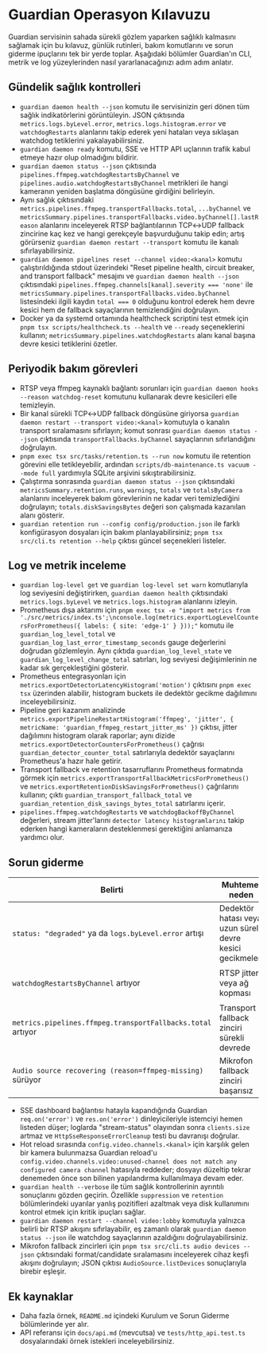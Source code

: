 # Guardian Operasyon Kılavuzu

Guardian servisinin sahada sürekli gözlem yaparken sağlıklı kalmasını sağlamak için bu kılavuz, günlük rutinleri, bakım
komutlarını ve sorun giderme ipuçlarını tek bir yerde toplar. Aşağıdaki bölümler Guardian'ın CLI, metrik ve log yüzeylerinden
nasıl yararlanacağınızı adım adım anlatır.

## Gündelik sağlık kontrolleri
- `guardian daemon health --json` komutu ile servisinizin geri dönen tüm sağlık indikatörlerini görüntüleyin. JSON çıktısında
  `metrics.logs.byLevel.error`, `metrics.logs.histogram.error` ve `watchdogRestarts` alanlarını takip ederek yeni hataları veya
  sıklaşan watchdog tetiklerini yakalayabilirsiniz.
- `guardian daemon ready` komutu, SSE ve HTTP API uçlarının trafik kabul etmeye hazır olup olmadığını bildirir.
- `guardian daemon status --json` çıktısında `pipelines.ffmpeg.watchdogRestartsByChannel` ve
  `pipelines.audio.watchdogRestartsByChannel` metrikleri ile hangi kameranın yeniden başlatma döngüsüne girdiğini belirleyin.
- Aynı sağlık çıktısındaki `metrics.pipelines.ffmpeg.transportFallbacks.total`, `...byChannel` ve `metricsSummary.pipelines.transportFallbacks.video.byChannel[].lastReason` alanlarını inceleyerek RTSP bağlantılarının TCP↔UDP fallback zincirine kaç kez ve hangi gerekçeyle başvurduğunu takip edin; artış görürseniz `guardian daemon restart --transport`
  komutu ile kanalı sıfırlayabilirsiniz.
- `guardian daemon pipelines reset --channel video:<kanal>` komutu çalıştırıldığında stdout üzerindeki
  "Reset pipeline health, circuit breaker, and transport fallback" mesajını ve `guardian daemon health --json`
  çıktısındaki `pipelines.ffmpeg.channels[kanal].severity === 'none'` ile `metricsSummary.pipelines.transportFallbacks.video.byChannel`
  listesindeki ilgili kaydın `total === 0` olduğunu kontrol ederek hem devre kesici hem de fallback sayaçlarının temizlendiğini doğrulayın.
- Docker ya da systemd ortamında healthcheck scriptini test etmek için `pnpm tsx scripts/healthcheck.ts --health` ve `--ready`
  seçeneklerini kullanın; `metricsSummary.pipelines.watchdogRestarts` alanı kanal başına devre kesici tetiklerini özetler.

## Periyodik bakım görevleri
- RTSP veya ffmpeg kaynaklı bağlantı sorunları için `guardian daemon hooks --reason watchdog-reset` komutunu kullanarak devre
  kesicileri elle temizleyin.
- Bir kanal sürekli TCP↔UDP fallback döngüsüne giriyorsa `guardian daemon restart --transport video:<kanal>` komutuyla o kanalın
  transport sıralamasını sıfırlayın; komut sonrası `guardian daemon status --json` çıktısında `transportFallbacks.byChannel`
  sayaçlarının sıfırlandığını doğrulayın.
- `pnpm exec tsx src/tasks/retention.ts --run now` komutu ile retention görevini elle tetikleyebilir, ardından
  `scripts/db-maintenance.ts vacuum --mode full` yardımıyla SQLite arşivini sıkıştırabilirsiniz.
- Çalıştırma sonrasında `guardian daemon status --json` çıktısındaki `metricsSummary.retention.runs`, `warnings`, `totals` ve `totalsByCamera` alanlarını inceleyerek bakım görevlerinin ne kadar veri temizlediğini doğrulayın; `totals.diskSavingsBytes` değeri son çalışmada kazanılan alanı gösterir.
- `guardian retention run --config config/production.json` ile farklı konfigürasyon dosyaları için bakım planlayabilirsiniz;
  `pnpm tsx src/cli.ts retention --help` çıktısı güncel seçenekleri listeler.

## Log ve metrik inceleme
- `guardian log-level get` ve `guardian log-level set warn` komutlarıyla log seviyesini değiştirirken, `guardian daemon health`
  çıktısındaki `metrics.logs.byLevel` ve `metrics.logs.histogram` alanlarını izleyin.
- Prometheus dışa aktarımı için `pnpm exec tsx -e "import metrics from './src/metrics/index.ts';\nconsole.log(metrics.exportLogLevelCountersForPrometheus({ labels: { site: 'edge-1' } }));"` komutu ile `guardian_log_level_total`
  ve `guardian_log_last_error_timestamp_seconds` gauge değerlerini doğrudan gözlemleyin. Aynı çıktıda `guardian_log_level_state`
  ve `guardian_log_level_change_total` satırları, log seviyesi değişimlerinin ne kadar sık gerçekleştiğini gösterir.
- Prometheus entegrasyonları için `metrics.exportDetectorLatencyHistogram('motion')` çıktısını `pnpm exec tsx` üzerinden
  alabilir, histogram buckets ile dedektör gecikme dağılımını inceleyebilirsiniz.
- Pipeline geri kazanım analizinde `metrics.exportPipelineRestartHistogram('ffmpeg', 'jitter', { metricName: 'guardian_ffmpeg_restart_jitter_ms' })`
  çıktısı, jitter dağılımını histogram olarak raporlar; aynı dizide `metrics.exportDetectorCountersForPrometheus()` çağrısı
  `guardian_detector_counter_total` satırlarıyla dedektör sayaçlarını Prometheus'a hazır hale getirir.
- Transport fallback ve retention tasarruflarını Prometheus formatında görmek için `metrics.exportTransportFallbackMetricsForPrometheus()`
  ve `metrics.exportRetentionDiskSavingsForPrometheus()` çağrılarını kullanın; çıktı `guardian_transport_fallback_total`
  ve `guardian_retention_disk_savings_bytes_total` satırlarını içerir.
- `pipelines.ffmpeg.watchdogRestarts` ve `watchdogBackoffByChannel` değerleri, stream jitter'larını `detector latency histogramlarını`
  takip ederken hangi kameraların desteklenmesi gerektiğini anlamanıza yardımcı olur.

## Sorun giderme
| Belirti | Muhtemel neden | Önerilen komut |
| --- | --- | --- |
| `status: "degraded"` ya da `logs.byLevel.error` artışı | Dedektör hatası veya uzun süreli devre kesici gecikmeleri | `pnpm tsx scripts/healthcheck.ts --health` ve `guardian log-level set debug` |
| `watchdogRestartsByChannel` artıyor | RTSP jitter veya ağ kopması | `guardian daemon restart --channel video:<kanal>` ve `guardian daemon status --json` |
| `metrics.pipelines.ffmpeg.transportFallbacks.total` artıyor | Transport fallback zinciri sürekli devrede | `guardian daemon restart --transport video:<kanal>` komutunu çalıştırın ve `transportFallbacks.byChannel` sayaçlarını kontrol edin |
| `Audio source recovering (reason=ffmpeg-missing)` sürüyor | Mikrofon fallback zinciri başarısız | `guardian audio devices --json` ve `pnpm tsx scripts/healthcheck.ts --ready` |

- SSE dashboard bağlantısı hatayla kapandığında Guardian `req.on('error')` ve `res.on('error')` dinleyicileriyle istemciyi hemen listeden düşer; loglarda "stream-status" olayından sonra `clients.size` artmaz ve `HttpSseResponseErrorCleanup` testi bu davranışı doğrular.
- Hot reload sırasında `config.video.channels.<kanal>` için karşılık gelen bir kamera bulunmazsa Guardian reload'u `config.video.channels.video:unused-channel does not match any configured camera channel` hatasıyla reddeder; dosyayı düzeltip tekrar denemeden önce son bilinen yapılandırma kullanılmaya devam eder.
- `guardian health --verbose` ile tüm sağlık kontrollerinin ayrıntılı sonuçlarını gözden geçirin. Özellikle `suppression` ve
  `retention` bölümlerindeki uyarılar yanlış pozitifleri azaltmak veya disk kullanımını kontrol etmek için kritik ipuçları
  sağlar.
- `guardian daemon restart --channel video:lobby` komutuyla yalnızca belirli bir RTSP akışını sıfırlayabilir, eş zamanlı olarak
  `guardian daemon status --json` ile watchdog sayaçlarının azaldığını doğrulayabilirsiniz.
- Mikrofon fallback zincirleri için `pnpm tsx src/cli.ts audio devices --json` çıktısındaki format/candidate sıralamasını
  inceleyerek cihaz keşfi akışını doğrulayın; JSON çıktısı `AudioSource.listDevices` sonuçlarıyla birebir eşleşir.

## Ek kaynaklar
- Daha fazla örnek, `README.md` içindeki Kurulum ve Sorun Giderme bölümlerinde yer alır.
- API referansı için `docs/api.md` (mevcutsa) ve `tests/http_api.test.ts` dosyalarındaki örnek istekleri inceleyebilirsiniz.
